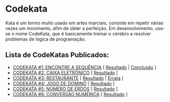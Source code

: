 # Codekata
Kata é um termo muito usado em artes marciais, consiste em repetir várias vezes um movimento, afim de obter a perfeição. Em desenvolvimento, usa-se o nome CodeKata, que é basicamente treinar o cérebro a resolver problemas de lógica de programação.

## Lista de CodeKatas Publicados:
* [CODEKATA #1: ENCONTRE A SEQUÊNCIA](https://edermfl.wordpress.com/2016/01/29/codekata-encontre-a-sequencia/) [ [Resultado](https://edermfl.wordpress.com/2016/02/08/codekata-1-encontre-a-sequencia-resultado/) | [Conclusão](https://edermfl.wordpress.com/2016/02/10/codekata-1-encontre-a-sequencia-conclusao/) ]
* [CODEKATA #2: CAIXA ELETRÔNICO](https://edermfl.wordpress.com/2016/02/12/codekata-2-caixa-eletronico/) [ [Resultado](https://edermfl.wordpress.com/2016/02/22/codekata-2-caixa-eletronico-resultado/) ]
* [CODEKATA #3: RESTAURANTE](https://edermfl.wordpress.com/2016/03/02/codekata-3-restaurante/) [ [Resultado](https://edermfl.wordpress.com/2016/03/21/codekata-3-caixa-eletronico-resultado/) | [Errata](https://edermfl.wordpress.com/2016/03/21/codekata-3-restaurante-resultado-errata/) ]
* [CODEKATA #4: JOGO DE DOMINÓ](https://edermfl.wordpress.com/2016/03/28/codekata-4-jogo-de-domino/) [ [Resultado](https://edermfl.wordpress.com/2016/04/14/codekata-4-jogo-de-domino-resultado/) ]
* [CODEKATA #5: NÚMERO DE ERDOS](https://edermfl.wordpress.com/2016/05/09/codekata-5-numero-de-erdos/) [ [Resultado](https://edermfl.wordpress.com/2016/06/03/codekata-5-numero-de-erdos-resultado/) ]
* [CODEKATA #6: CONVERSÃO NUMÉRICA](https://edermfl.wordpress.com/2016/06/24/codekata-6-conversao-numerica/) [ [Resultado](https://edermfl.wordpress.com/2016/07/18/codekata-6-conve…merica-resultado/) ]
